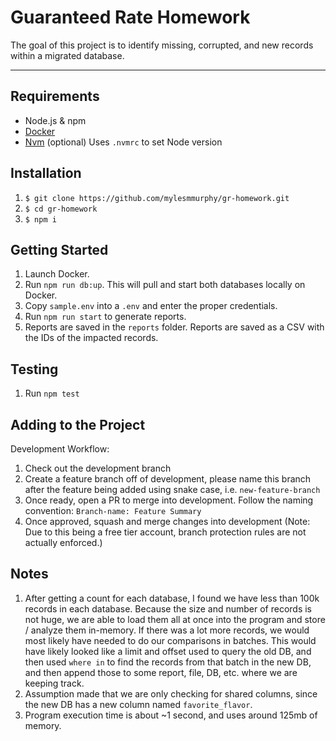 # Guaranteed Rate Homework

The goal of this project is to identify missing, corrupted, and new records within a migrated database.

---
## Requirements

* Node.js & npm
* [Docker](https://docs.docker.com/get-docker/)
* [Nvm](https://github.com/nvm-sh/nvm) (optional) Uses `.nvmrc` to set Node version


## Installation

1. `$ git clone https://github.com/mylesmmurphy/gr-homework.git`
2. `$ cd gr-homework`
3. `$ npm i`

## Getting Started

1. Launch Docker.
2. Run `npm run db:up`. This will pull and start both databases locally on Docker.
3. Copy `sample.env` into a `.env` and enter the proper credentials.
4. Run `npm run start` to generate reports.
5. Reports are saved in the `reports` folder. Reports are saved as a CSV with the IDs of the impacted records.

## Testing
1. Run `npm test`

## Adding to the Project

Development Workflow:
1. Check out the development branch
2. Create a feature branch off of development, please name this branch after the feature being added using snake case, i.e. `new-feature-branch`
3. Once ready, open a PR to merge into development. Follow the naming convention: `Branch-name: Feature Summary`
4. Once approved, squash and merge changes into development (Note: Due to this being a free tier account, branch protection rules are not actually enforced.)

## Notes

1. After getting a count for each database, I found we have less than 100k records in each database. Because the size and number of records is not huge, we are able to load them all at once into the program and store / analyze them in-memory. If there was a lot more records, we would most likely have needed to do our comparisons in batches. This would have likely looked like a limit and offset used to query the old DB, and then used `where in` to find the records from that batch in the new DB, and then append those to some report, file, DB, etc. where we are keeping track.
2. Assumption made that we are only checking for shared columns, since the new DB has a new column named `favorite_flavor`.
3. Program execution time is about ~1 second, and uses around 125mb of memory.